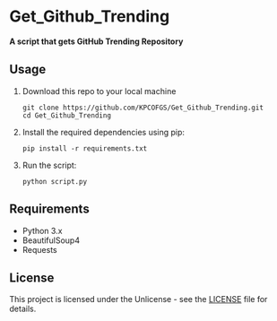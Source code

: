 # Get_Github_Trending
**A script that gets GitHub Trending Repository**

## Usage

1. Download this repo to your local machine
   ```
   git clone https://github.com/KPCOFGS/Get_Github_Trending.git
   cd Get_Github_Trending
   ```
   
2. Install the required dependencies using pip:
   ```
   pip install -r requirements.txt
   ```

3. Run the script:
   ```
   python script.py
   ```

## Requirements

- Python 3.x
- BeautifulSoup4
- Requests

## License

This project is licensed under the Unlicense - see the [LICENSE](LICENSE) file for details.

